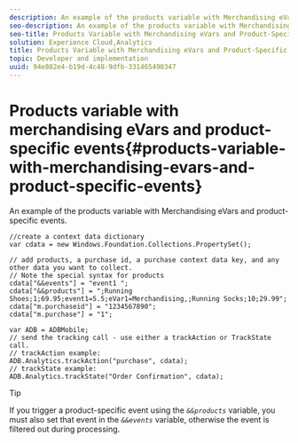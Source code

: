 ```yaml
---
description: An example of the products variable with Merchandising eVars and product-specific events.
seo-description: An example of the products variable with Merchandising eVars and product-specific events.
seo-title: Products Variable with Merchandising eVars and Product-Specific Events
solution: Experience Cloud,Analytics
title: Products Variable with Merchandising eVars and Product-Specific Events
topic: Developer and implementation
uuid: 94e882e4-b19d-4c48-9dfb-331465490347
---
```


# Products variable with merchandising eVars and product-specific events{#products-variable-with-merchandising-evars-and-product-specific-events}

An example of the products variable with Merchandising eVars and product-specific events.

```
//create a context data dictionary 
var cdata = new Windows.Foundation.Collections.PropertySet(); 
  
// add products, a purchase id, a purchase context data key, and any other data you want to collect. 
// Note the special syntax for products 
cdata["&&events"] = "event1 "; 
cdata["&&products"] = ";Running Shoes;1;69.95;event1=5.5;eVar1=Merchandising,;Running Socks;10;29.99"; 
cdata["m.purchaseid"] = "1234567890"; 
cdata["m.purchase"] = "1"; 
  
var ADB = ADBMobile; 
// send the tracking call - use either a trackAction or TrackState call. 
// trackAction example: 
ADB.Analytics.trackAction("purchase", cdata); 
// trackState example: 
ADB.Analytics.trackState("Order Confirmation", cdata);
```

>[!TIP]
>
>If you trigger a product-specific event using the *`&&products`* variable, you must also set that event in the *`&&events`* variable, otherwise the event is filtered out during processing.

